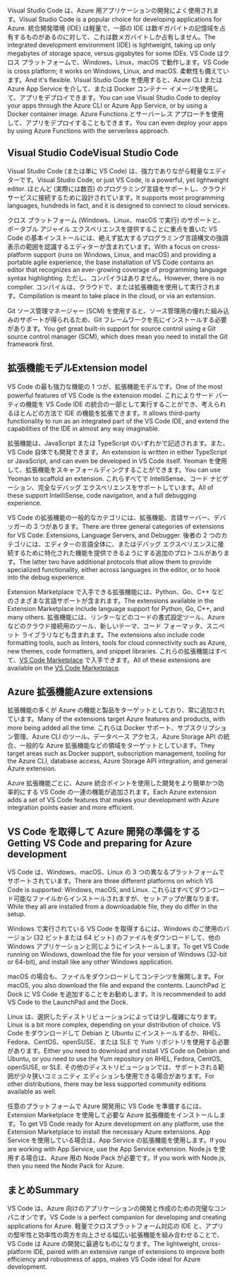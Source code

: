 <span data-ttu-id="aca3d-101">Visual Studio Code は、Azure 用アプリケーションの開発によく使用されます。</span><span class="sxs-lookup"><span data-stu-id="aca3d-101">Visual Studio Code is a popular choice for developing applications for Azure.</span></span> <span data-ttu-id="aca3d-102">統合開発環境 (IDE) は軽量で、一部の IDE は数ギガバイトの記憶域を占有するものがあるのに対して、これは数メガバイトしか占有しません。</span><span class="sxs-lookup"><span data-stu-id="aca3d-102">The integrated development environment (IDE) is lightweight, taking up only megabytes of storage space, versus gigabytes for some IDEs.</span></span> <span data-ttu-id="aca3d-103">VS Code はクロス プラットフォームで、Windows、Linux、macOS で動作します。</span><span class="sxs-lookup"><span data-stu-id="aca3d-103">VS Code is cross platform; it works on Windows, Linux, and macOS.</span></span> <span data-ttu-id="aca3d-104">柔軟性も備えています。</span><span class="sxs-lookup"><span data-stu-id="aca3d-104">And it's flexible.</span></span> <span data-ttu-id="aca3d-105">Visual Studio Code を使用すると、Azure CLI または Azure App Service を介して、または Docker コンテナー イメージを使用して、アプリをデプロイできます。</span><span class="sxs-lookup"><span data-stu-id="aca3d-105">You can use Visual Studio Code to deploy your apps through the Azure CLI or Azure App Service, or by using a Docker container image.</span></span> <span data-ttu-id="aca3d-106">Azure Functions とサーバーレス アプローチを使用して、アプリをデプロイすることもできます。</span><span class="sxs-lookup"><span data-stu-id="aca3d-106">You can even deploy your apps by using Azure Functions with the serverless approach.</span></span> 

## <a name="visual-studio-code"></a><span data-ttu-id="aca3d-107">Visual Studio Code</span><span class="sxs-lookup"><span data-stu-id="aca3d-107">Visual Studio Code</span></span>

<span data-ttu-id="aca3d-108">Visual Studio Code (または単に VS Code) は、強力でありながら軽量なエディターです。</span><span class="sxs-lookup"><span data-stu-id="aca3d-108">Visual Studio Code, or just VS Code, is a powerful, yet lightweight editor.</span></span> <span data-ttu-id="aca3d-109">ほとんど (実際には数百) のプログラミング言語をサポートし、クラウド サービスに接続するために設計されています。</span><span class="sxs-lookup"><span data-stu-id="aca3d-109">It supports most programming languages, hundreds in fact, and it is designed to connect to cloud services.</span></span>

<span data-ttu-id="aca3d-110">クロス プラットフォーム (Windows、Linux、macOS で実行) のサポートと、ポータブル アジャイル エクスペリエンスを提供することに重点を置いた VS Code の基本インストールには、絶えず拡大するプログラミング言語構文の強調表示の範囲を認識するエディターが含まれています。</span><span class="sxs-lookup"><span data-stu-id="aca3d-110">With a focus on cross-platform support (runs on Windows, Linux, and macOS) and providing a portable agile experience, the base installation of VS Code contains an editor that recognizes an ever-growing coverage of programming language syntax highlighting.</span></span> <span data-ttu-id="aca3d-111">ただし、コンパイラはありません。</span><span class="sxs-lookup"><span data-stu-id="aca3d-111">However, there is no compiler.</span></span> <span data-ttu-id="aca3d-112">コンパイルは、クラウドで、または拡張機能を使用して実行されます。</span><span class="sxs-lookup"><span data-stu-id="aca3d-112">Compilation is meant to take place in the cloud, or via an extension.</span></span>

<span data-ttu-id="aca3d-113">Git ソース管理マネージャー (SCM) を使用すると、ソース管理用の優れた組み込みのサポートが得られるため、Git フレームワークを先にインストールする必要があります。</span><span class="sxs-lookup"><span data-stu-id="aca3d-113">You get great built-in support for source control using a Git source control manager (SCM), which does mean you need to install the Git framework first.</span></span>

## <a name="extension-model"></a><span data-ttu-id="aca3d-114">拡張機能モデル</span><span class="sxs-lookup"><span data-stu-id="aca3d-114">Extension model</span></span>

<span data-ttu-id="aca3d-115">VS Code の最も強力な機能の 1 つが、拡張機能モデルです。</span><span class="sxs-lookup"><span data-stu-id="aca3d-115">One of the most powerful features of VS Code is the extension model.</span></span> <span data-ttu-id="aca3d-116">これによりサード パーティの機能を VS Code IDE の統合の一部として実行することができ、考えられるほとんどの方法で IDE の機能を拡張できます。</span><span class="sxs-lookup"><span data-stu-id="aca3d-116">It allows third-party functionality to run as an integrated part of the VS Code IDE, and extend the capabilities of the IDE in almost any way imaginable.</span></span>

<span data-ttu-id="aca3d-117">拡張機能は、JavaScript または TypeScript のいずれかで記述されます。また、VS Code 自体でも開発できます。</span><span class="sxs-lookup"><span data-stu-id="aca3d-117">An extension is written in either TypeScript or JavaScript, and can even be developed in VS Code itself.</span></span> <span data-ttu-id="aca3d-118">Yeoman を使用して、拡張機能をスキャフォールディングすることができます。</span><span class="sxs-lookup"><span data-stu-id="aca3d-118">You can use Yeoman to scaffold an extension.</span></span> <span data-ttu-id="aca3d-119">これらすべてで IntelliSense、コード ナビゲーション、完全なデバッグ エクスペリエンスをサポートしています。</span><span class="sxs-lookup"><span data-stu-id="aca3d-119">All of these support IntelliSense, code navigation, and a full debugging experience.</span></span>

<span data-ttu-id="aca3d-120">VS Code の拡張機能の一般的なカテゴリには、拡張機能、言語サーバー、デバッガーの 3 つがあります。</span><span class="sxs-lookup"><span data-stu-id="aca3d-120">There are three general categories of extensions for VS Code: Extensions, Language Servers, and Debugger.</span></span> <span data-ttu-id="aca3d-121">後者の 2 つのカテゴリには、エディターの言語全体に、またはデバッグ エクスペリエンスに接続するために特化された機能を提供できるようにする追加のプロトコルがあります。</span><span class="sxs-lookup"><span data-stu-id="aca3d-121">The latter two have additional protocols that allow them to provide specialized functionality, either across languages in the editor, or to hook into the debug experience.</span></span>

<span data-ttu-id="aca3d-122">Extension Marketplace で入手できる拡張機能には、Python、Go、C++ などのさまざまな言語サポートが含まれます。</span><span class="sxs-lookup"><span data-stu-id="aca3d-122">The extensions available in the Extension Marketplace include language support for Python, Go, C++, and many others.</span></span> <span data-ttu-id="aca3d-123">拡張機能には、リンターなどのコードの書式設定ツール、Azure などのクラウド接続用のツール、新しいテーマ、コード フォーマッタ、スニペット ライブラリなども含まれます。</span><span class="sxs-lookup"><span data-stu-id="aca3d-123">The extensions also include code formatting tools, such as linters, tools for cloud connectivity such as Azure, new themes, code formatters, and snippet libraries.</span></span> <span data-ttu-id="aca3d-124">これらの拡張機能はすべて、[VS Code Marketplace](https://marketplace.visualstudio.com/) で入手できます。</span><span class="sxs-lookup"><span data-stu-id="aca3d-124">All of these extensions are available on the [VS Code Marketplace](https://marketplace.visualstudio.com/).</span></span>

## <a name="azure-extensions"></a><span data-ttu-id="aca3d-125">Azure 拡張機能</span><span class="sxs-lookup"><span data-stu-id="aca3d-125">Azure extensions</span></span>

<span data-ttu-id="aca3d-126">拡張機能の多くが Azure の機能と製品をターゲットとしており、常に追加されています。</span><span class="sxs-lookup"><span data-stu-id="aca3d-126">Many of the extensions target Azure features and products, with more being added all the time.</span></span> <span data-ttu-id="aca3d-127">これらは Docker サポート、サブスクリプション管理、Azure CLI のツール、データベース アクセス、Azure Storage API の統合、一般的な Azure 拡張機能などの領域をターゲットとしています。</span><span class="sxs-lookup"><span data-stu-id="aca3d-127">They target areas such as Docker support, subscription management, tooling for the Azure CLI, database access, Azure Storage API integration, and general Azure extension.</span></span>

<span data-ttu-id="aca3d-128">Azure 拡張機能ごとに、Azure 統合ポイントを使用した開発をより簡単かつ効率的にする VS Code の一連の機能が追加されます。</span><span class="sxs-lookup"><span data-stu-id="aca3d-128">Each Azure extension adds a set of VS Code features that makes your development with Azure integration points easier and more efficient.</span></span>

## <a name="getting-vs-code-and-preparing-for-azure-development"></a><span data-ttu-id="aca3d-129">VS Code を取得して Azure 開発の準備をする</span><span class="sxs-lookup"><span data-stu-id="aca3d-129">Getting VS Code and preparing for Azure development</span></span>

<span data-ttu-id="aca3d-130">VS Code は、Windows、macOS、Linux の 3 つの異なるプラットフォームでサポートされています。</span><span class="sxs-lookup"><span data-stu-id="aca3d-130">There are three different platforms on which VS Code is supported: Windows, macOS, and Linux.</span></span> <span data-ttu-id="aca3d-131">これらはすべてダウンロード可能なファイルからインストールされますが、セットアップが異なります。</span><span class="sxs-lookup"><span data-stu-id="aca3d-131">While they all are installed from a downloadable file, they do differ in the setup.</span></span>

<span data-ttu-id="aca3d-132">Windows で実行されている VS Code を取得するには、Windows のご使用のバージョン (32 ビットまたは 64 ビット) のファイルをダウンロードして、他の Windows アプリケーションと同じようにインストールします。</span><span class="sxs-lookup"><span data-stu-id="aca3d-132">To get VS Code running on Windows, download the file for your version of Windows (32-bit or 64-bit), and install like any other Windows application.</span></span>

<span data-ttu-id="aca3d-133">macOS の場合も、ファイルをダウンロードしてコンテンツを展開します。</span><span class="sxs-lookup"><span data-stu-id="aca3d-133">For macOS, you also download the file and expand the contents.</span></span> <span data-ttu-id="aca3d-134">LaunchPad と Dock に VS Code を追加することをお勧めします。</span><span class="sxs-lookup"><span data-stu-id="aca3d-134">It is recommended to add VS Code to the LaunchPad and the Dock.</span></span>

<span data-ttu-id="aca3d-135">Linux は、選択したディストリビューションによっては少し複雑になります。</span><span class="sxs-lookup"><span data-stu-id="aca3d-135">Linux is a bit more complex, depending on your distribution of choice.</span></span> <span data-ttu-id="aca3d-136">VS Code をダウンロードして Debian と Ubuntu にインストールするか、RHEL、Fedora、CentOS、openSUSE、または SLE で Yum リポジトリを使用する必要があります。</span><span class="sxs-lookup"><span data-stu-id="aca3d-136">Either you need to download and install VS Code on Debian and Ubuntu, or you need to use the Yum repository on RHEL, Fedora, CentOS, openSUSE, or SLE.</span></span> <span data-ttu-id="aca3d-137">その他のディストリビューションでは、サポートされる範囲が少々狭いコミュニティ エディションも使用できる場合があります。</span><span class="sxs-lookup"><span data-stu-id="aca3d-137">For other distributions, there may be less supported community editions available as well.</span></span>

<span data-ttu-id="aca3d-138">任意のプラットフォームで Azure 開発用に VS Code を準備するには、Extension Marketplace を使用して必要な Azure 拡張機能をインストールします。</span><span class="sxs-lookup"><span data-stu-id="aca3d-138">To get VS Code ready for Azure development on any platform, use the Extension Marketplace to install the necessary Azure extensions.</span></span> <span data-ttu-id="aca3d-139">App Service を使用している場合は、App Service の拡張機能を使用します。</span><span class="sxs-lookup"><span data-stu-id="aca3d-139">If you are working with App Service, use the App Service extension.</span></span> <span data-ttu-id="aca3d-140">Node.js を使用する場合は、Azure 用の Node Pack が必要です。</span><span class="sxs-lookup"><span data-stu-id="aca3d-140">If you work with Node.js, then you need the Node Pack for Azure.</span></span>

## <a name="summary"></a><span data-ttu-id="aca3d-141">まとめ</span><span class="sxs-lookup"><span data-stu-id="aca3d-141">Summary</span></span>

<span data-ttu-id="aca3d-142">VS Code は、Azure 向けのアプリケーションの開発と作成のための完璧なコンパニオンです。</span><span class="sxs-lookup"><span data-stu-id="aca3d-142">VS Code is a perfect companion for developing and creating applications for Azure.</span></span> <span data-ttu-id="aca3d-143">軽量でクロスプラットフォーム対応の IDE と、アプリの堅牢性と効率性の両方を向上させる幅広い拡張機能を組み合わせることで、VS Code は Azure の開発に最適なものになります。</span><span class="sxs-lookup"><span data-stu-id="aca3d-143">The lightweight, cross-platform IDE, paired with an extensive range of extensions to improve both efficiency and robustness of apps, makes VS Code ideal for Azure development.</span></span>
